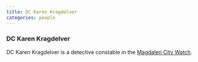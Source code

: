 ```yaml
---
title: DC Karen Kragdelver
categories: people
---
```


### DC Karen Kragdelver

DC Karen Kragdelver is a detective constable in the [Magdalen City Watch](CityWatch).
